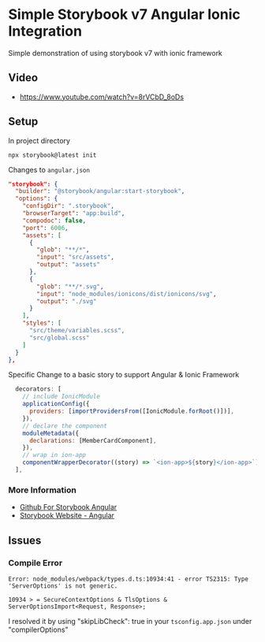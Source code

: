 # Simple Storybook v7 Angular Ionic Integration 

Simple demonstration of using storybook v7 with ionic framework

## Video
- https://www.youtube.com/watch?v=8rVCbD_8oDs

## Setup

In project directory
```
npx storybook@latest init
```

Changes to `angular.json`

```json
"storybook": {
  "builder": "@storybook/angular:start-storybook",
  "options": {
    "configDir": ".storybook",
    "browserTarget": "app:build",
    "compodoc": false,
    "port": 6006,
    "assets": [
      {
        "glob": "**/*",
        "input": "src/assets",
        "output": "assets"
      },
      {
        "glob": "**/*.svg",
        "input": "node_modules/ionicons/dist/ionicons/svg",
        "output": "./svg"
      }
    ],
    "styles": [
      "src/theme/variables.scss",
      "src/global.scss"
    ]
  }
},
```

Specific Change to a basic story to support Angular & Ionic Framework
```javascript
  decorators: [
    // include IonicModule
    applicationConfig({
      providers: [importProvidersFrom([IonicModule.forRoot()])],
    }),
    // declare the component
    moduleMetadata({
      declarations: [MemberCardComponent],
    }),
    // wrap in ion-app
    componentWrapperDecorator((story) => `<ion-app>${story}</ion-app>`),
  ],
```

### More Information 
- [Github For Storybook Angular](https://github.com/storybookjs/storybook/tree/next/code/frameworks/angular#getting-started)
- [Storybook Website - Angular](https://storybook.js.org/docs/angular/get-started/install) 

## Issues
### Compile Error
```
Error: node_modules/webpack/types.d.ts:10934:41 - error TS2315: Type 'ServerOptions' is not generic.

10934 > = SecureContextOptions & TlsOptions & ServerOptionsImport<Request, Response>;
```
I resolved it by using "skipLibCheck": true in your `tsconfig.app.json` under "compilerOptions"



